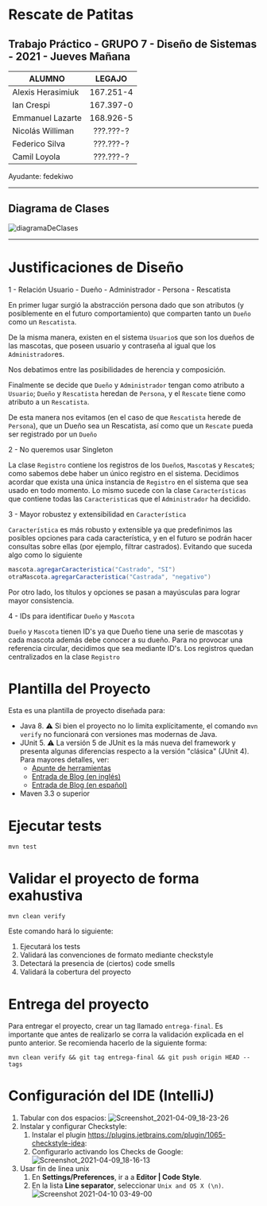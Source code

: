 # Rescate de Patitas

## Trabajo Práctico - GRUPO 7 - Diseño de Sistemas - 2021 - Jueves Mañana

| ALUMNO                            | LEGAJO        |               
| ----------------------------------|:-------------:|
| Alexis Herasimiuk                 | 167.251-4     |
| Ian Crespi                        | 167.397-0     |
| Emmanuel Lazarte                  | 168.926-5     |
| Nicolás Williman                  | ???.???-?     |
| Federico Silva                    | ???.???-?     |
| Camil Loyola                      | ???.???-?     |


Ayudante: fedekiwo

----

## Diagrama de Clases

![diagramaDeClases](http://www.plantuml.com/plantuml/proxy?cache=no&src=https://raw.githubusercontent.com/dds-utn/2021-ju-ma-grupo-7/main/diagramaDeClases.plantuml?token=AKL4DPUCCHGKQ4VV227VBSLAS3XM4)



----

# Justificaciones de Diseño


1 - Relación Usuario - Dueño - Administrador - Persona - Rescatista

En primer lugar surgió la abstracción persona dado que son atributos (y posiblemente en el futuro comportamiento) que comparten tanto un `Dueño` como un `Rescatista`.

De la misma manera, existen en el sistema `Usuario`s que son los dueños de las mascotas, que poseen usuario y contraseña al igual que los `Administrador`es. 

Nos debatimos entre las posibilidades de herencia y composición.

Finalmente se decide que `Dueño` y `Administrador` tengan como atributo a `Usuario`; `Dueño` y `Rescatista` heredan de `Persona`, y el `Rescate` tiene como atributo a un `Rescatista`.

De esta manera nos evitamos (en el caso de que `Rescatista` herede de `Persona`), que un Dueño sea un Rescatista, así como que un `Rescate` pueda ser registrado por un `Dueño`

2 - No queremos usar Singleton

La clase `Registro` contiene los registros de los `Dueño`s, `Mascota`s y `Rescate`s; como sabemos debe haber un único registro en el sistema. Decidimos acordar que exista una única instancia de `Registro` en el sistema que sea usado en todo momento. 
Lo mismo sucede con la clase `Características` que contiene todas las `Caracteristica`s que el `Administrador` ha decidido.

3 - Mayor robustez y extensibilidad en `Característica`

`Característica` es más robusto y extensible ya que predefinimos las posibles opciones para cada característica, y en el futuro se podrán hacer consultas sobre ellas (por ejemplo, filtrar castrados).
Evitando que suceda algo como lo siguiente

```java
mascota.agregarCaracteristica("Castrado", "SI")
otraMascota.agregarCaracteristica("Castrada", "negativo")
```

Por otro lado, los títulos y opciones se pasan a mayúsculas para lograr mayor consistencia.


4 - IDs para identificar `Dueño` y `Mascota`

`Dueño` y `Mascota` tienen ID's ya que Dueño tiene una serie de mascotas y cada mascota además debe conocer a su dueño. Para no provocar una referencia circular, decidimos que sea mediante ID's. 
Los registros quedan centralizados en la clase `Registro`









# Plantilla del Proyecto


Esta es una plantilla de proyecto diseñada para: 

* Java 8. :warning: Si bien el proyecto no lo limita explícitamente, el comando `mvn verify` no funcionará con versiones mas modernas de Java. 
* JUnit 5. :warning: La versión 5 de JUnit es la más nueva del framework y presenta algunas diferencias respecto a la versión "clásica" (JUnit 4). Para mayores detalles, ver: 
  *  [Apunte de herramientas](https://docs.google.com/document/d/1VYBey56M0UU6C0689hAClAvF9ILE6E7nKIuOqrRJnWQ/edit#heading=h.dnwhvummp994)
  *  [Entrada de Blog (en inglés)](https://www.baeldung.com/junit-5-migration) 
  *  [Entrada de Blog (en español)](https://www.paradigmadigital.com/dev/nos-espera-junit-5/)
* Maven 3.3 o superior

# Ejecutar tests

```
mvn test
```

# Validar el proyecto de forma exahustiva

```
mvn clean verify
```

Este comando hará lo siguiente:

 1. Ejecutará los tests
 2. Validará las convenciones de formato mediante checkstyle
 3. Detectará la presencia de (ciertos) code smells
 4. Validará la cobertura del proyecto

# Entrega del proyecto

Para entregar el proyecto, crear un tag llamado `entrega-final`. Es importante que antes de realizarlo se corra la validación
explicada en el punto anterior. Se recomienda hacerlo de la siguiente forma:

```
mvn clean verify && git tag entrega-final && git push origin HEAD --tags
```

# Configuración del IDE (IntelliJ)

 1. Tabular con dos espacios: ![Screenshot_2021-04-09_18-23-26](https://user-images.githubusercontent.com/677436/114242543-73e1fe00-9961-11eb-9a61-7e34be9fb8de.png)
 2. Instalar y configurar Checkstyle:
    1. Instalar el plugin https://plugins.jetbrains.com/plugin/1065-checkstyle-idea:
    2. Configurarlo activando los Checks de Google: ![Screenshot_2021-04-09_18-16-13](https://user-images.githubusercontent.com/677436/114242548-75132b00-9961-11eb-972e-28e6e1412979.png)
 3. Usar fin de linea unix
    1. En **Settings/Preferences**, ir a a **Editor | Code Style**.
    2. En la lista **Line separator**, seleccionar `Unix and OS X (\n)`.
 ![Screenshot 2021-04-10 03-49-00](https://user-images.githubusercontent.com/11875266/114260872-c6490c00-99ad-11eb-838f-022acc1903f4.png)
